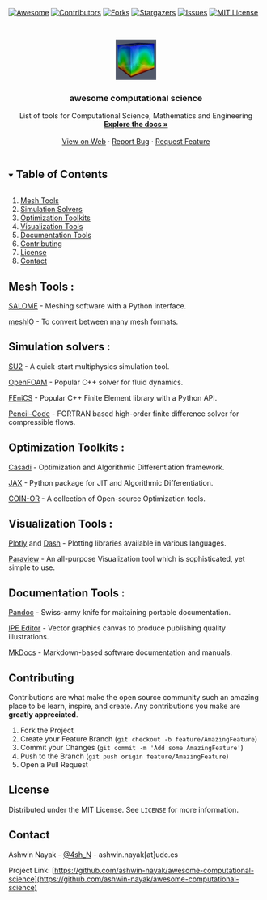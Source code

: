 <!-- PROJECT SHIELDS -->
<!--
*** I'm using markdown "reference style" links for readability.
*** Reference links are enclosed in brackets [ ] instead of parentheses ( ).
*** See the bottom of this document for the declaration of the reference variables
*** for contributors-url, forks-url, etc. This is an optional, concise syntax you may use.
*** https://www.markdownguide.org/basic-syntax/#reference-style-links
-->
[![Awesome](https://awesome.re/badge.svg)](https://awesome.re)
[![Contributors][contributors-shield]][contributors-url]
[![Forks][forks-shield]][forks-url]
[![Stargazers][stars-shield]][stars-url]
[![Issues][issues-shield]][issues-url]
[![MIT License][license-shield]][license-url]



<!-- PROJECT LOGO -->
<br />
<p align="center">
  <a href="https://github.com/ashwin-nayak/awesome-computational-science">
    <img src="images/logo.png" alt="Logo" width="80" height="80">
  </a>

  <h3 align="center">awesome computational science</h3>

  <p align="center">
    List of tools for Computational Science, Mathematics and Engineering
    <br />
    <a href="https://github.com/ashwin-nayak/awesome-computational-science"><strong>Explore the docs »</strong></a>
    <br />
    <br />
    <a href="https://www.ashwinsnayak.com/links/20190517-open-source-software">View on Web</a>
    ·
    <a href="https://github.com/ashwin-nayak/awesome-computational-science/issues">Report Bug</a>
    ·
    <a href="https://github.com/ashwin-nayak/awesome-computational-science/issues">Request Feature</a>
  </p>
</p>



<!-- TABLE OF CONTENTS -->
<details open="open">
  <summary><h2 style="display: inline-block">Table of Contents</h2></summary>
  <ol>
    <li>
      <a href="#mesh-tools">Mesh Tools</a>
      <!-- <ul>
        <li><a href="#built-with">Built With</a></li>
      </ul> -->
    </li>
    <li><a href="#simulation-solvers">Simulation Solvers</a></li>
    <li><a href="#optimization-toolkits">Optimization Toolkits</a></li>
    <li><a href="#visualization-tools">Visualization Tools</a></li>
    <li><a href="#documentation-tools">Documentation Tools</a></li>
    <li><a href="#contributing">Contributing</a></li>
    <li><a href="#license">License</a></li>
    <li><a href="#contact">Contact</a></li>
    <!-- <li><a href="#acknowledgements">Acknowledgements</a></li> -->
  </ol>
</details>


<!-- GETTING STARTED -->
## Mesh Tools :

[SALOME](https://www.salome-platform.org/) - Meshing software with a Python interface.

[meshIO](https://github.com/nschloe/meshio) - To convert between many mesh formats.

## Simulation solvers :

[SU2](https://su2code.github.io/) - A quick-start multiphysics simulation tool.

[OpenFOAM](https://openfoam.org/) - Popular C++ solver for fluid dynamics.

[FEniCS](https://fenicsproject.org/) - Popular C++ Finite Element library with a Python API.

[Pencil-Code](https://github.com/pencil-code/pencil-code) - FORTRAN based high-order finite difference solver for compressible flows.

## Optimization Toolkits :

[Casadi](https://web.casadi.org/) - Optimization and Algorithmic Differentiation framework.

[JAX](https://opensource.google/projects/jax) - Python package for JIT and Algorithmic Differentiation.

[COIN-OR](https://www.coin-or.org/) - A collection of Open-source Optimization tools.

## Visualization Tools :

[Plotly](https://plot.ly/python) and [Dash](https://dash.plot.ly/) - Plotting libraries available in various languages.

[Paraview](https://www.paraview.org/) - An all-purpose Visualization tool which is sophisticated, yet simple to use. 

## Documentation Tools :

[Pandoc](https://pandoc.org/) - Swiss-army knife for maitaining portable documentation.

[IPE Editor](http://ipe.otfried.org/) - Vector graphics canvas to produce publishing quality illustrations.

[MkDocs](https://www.mkdocs.org/) - Markdown-based software documentation and manuals.

<!-- CONTRIBUTING -->
## Contributing

Contributions are what make the open source community such an amazing place to be learn, inspire, and create. Any contributions you make are **greatly appreciated**.

1. Fork the Project
2. Create your Feature Branch (`git checkout -b feature/AmazingFeature`)
3. Commit your Changes (`git commit -m 'Add some AmazingFeature'`)
4. Push to the Branch (`git push origin feature/AmazingFeature`)
5. Open a Pull Request


<!-- LICENSE -->
## License

Distributed under the MIT License. See `LICENSE` for more information.



<!-- CONTACT -->
## Contact

Ashwin Nayak - [@4sh_N](https://twitter.com/4sh_N) - ashwin.nayak[at]udc.es

Project Link: [https://github.com/ashwin-nayak/awesome-computational-science](https://github.com/ashwin-nayak/awesome-computational-science)


<!-- 
ACKNOWLEDGEMENTS
## Acknowledgements

* []()
* []()
* []() -->





<!-- MARKDOWN LINKS & IMAGES -->
<!-- https://www.markdownguide.org/basic-syntax/#reference-style-links -->
[contributors-shield]: https://img.shields.io/github/contributors/ashwin-nayak/awesome-computational-science.svg?style=for-the-badge
[contributors-url]: https://github.com/ashwin-nayak/awesome-computational-science/graphs/contributors
[forks-shield]: https://img.shields.io/github/forks/ashwin-nayak/awesome-computational-science.svg?style=for-the-badge
[forks-url]: https://github.com/ashwin-nayak/awesome-computational-science/network/members
[stars-shield]: https://img.shields.io/github/stars/ashwin-nayak/awesome-computational-science.svg?style=for-the-badge
[stars-url]: https://github.com/ashwin-nayak/awesome-computational-science/stargazers
[issues-shield]: https://img.shields.io/github/issues/ashwin-nayak/awesome-computational-science.svg?style=for-the-badge
[issues-url]: https://github.com/ashwin-nayak/awesome-computational-science/issues
[license-shield]: https://img.shields.io/github/license/ashwin-nayak/awesome-computational-science.svg?style=for-the-badge
[license-url]: https://github.com/ashwin-nayak/awesome-computational-science/blob/main/LICENSE.txt